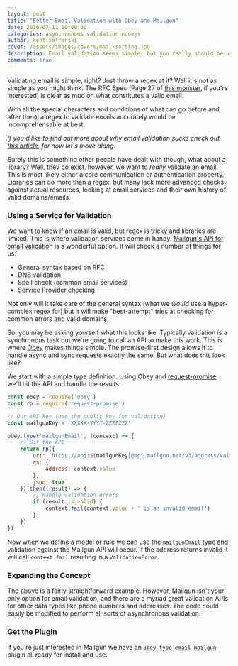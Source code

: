 ```yaml
---
layout: post
title: "Better Email Validation with Obey and Mailgun"
date: 2016-07-11 10:00:00
categories: asynchronous validation nodejs
author: kent.safranski
cover: /assets/images/covers/mail-sorting.jpg
description: Email validation seems simple, but you really should be using a service to accurately validate addresses. Here's how Obey and Mailgun can work together to reliably validate emails.
comments: true
---
```


Validating email is simple, right? Just throw a regex at it? Well it's not as simple as you might think. The RFC Spec (Page 27 of [this monster](https://www.ietf.org/rfc/rfc0822.txt), if you're interested) is clear as mud on what constitutes a valid email.

With all the special characters and conditions of what can go before and after the `@`, a regex to validate emails accurately would be incomprehensable at best.

_If you'd like to find out more about why email validation sucks check out [this article](http://www.kbedell.com/2011/03/16/how-to-validate-an-email-address-using-regular-expressions/), for now let's move along._

Surely this is something other people have dealt with though, what about a library? Well, they [do exist](https://www.npmjs.com/package/isemail), however, we want to _really_ validate an email. This is most likely either a core communication or authentication property. Libraries can do more than a regex, but many lack more advanced checks against actual resources, looking at email services and their own history of valid domains/emails.

### Using a Service for Validation

We want to know if an email is valid, but regex is tricky and libraries are limited. This is where validation services come in handy. [Mailgun's API for email validation](https://documentation.mailgun.com/api-email-validation.html#email-validation) is a wonderful option. It will check a number of things for us:

* General syntax based on RFC
* DNS validation
* Spell check (common email services)
* Service Provider checking

Not only will it take care of the general syntax (what we _would_ use a hyper-complex regex for) but it will make "best-attempt" tries at checking for common errors and valid domains.

So, you may be asking yourself what this looks like. Typically validation is a synchronous task but we're going to call an API to make this work. This is where [Obey](https://github.com/TechnologyAdvice/obey) makes things simple. The promise-first design allows it to handle async and sync requests exactly the same. But what does this look like?

We start with a simple type definition. Using Obey and [request-promise](https://www.npmjs.com/package/request-promise) we'll hit the API and handle the results:

```javascript
const obey = require('obey')
const rp = require('request-promise')

// Our API key (use the public key for validation)
const mailgunKey = 'XXXXX-YYYY-ZZZZZZZ'

obey.type('mailgunEmail', (context) => {
    // Hit the API
    return rp({ 
        uri: `https://api:${mailgunKey}@api.mailgun.net/v3/address/validate`,
        qs: {
            address: context.value
        },
        json: true 
    }).then((result) => {
        // Handle validation errors
        if (result.is_valid) {
            context.fail(context.value + ' is an invalid email')
        }
    })
})
```

Now when we define a model or rule we can use the `mailgunEmail` type and validation against the Mailgun API will occur. If the address returns invalid it will call `context.fail` resulting in a `ValidationError`.

### Expanding the Concept

The above is a fairly straightforward example. However, Mailgun isn't your only option for email validation, and there are a myriad great validation APIs for other data types like phone numbers and addresses. The code could easily be modified to perform all sorts of asynchronous validation.

### Get the Plugin

If you're just interested in Mailgun we have an [`obey-type-email-mailgun`](https://github.com/TechnologyAdvice/obey-type-email-mailgun) plugin all ready for install and use.

